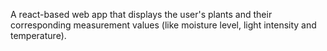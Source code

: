 A react-based web app that displays the user's plants and their corresponding measurement values (like moisture level, light intensity and temperature).
